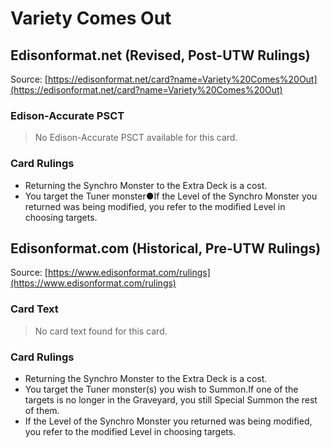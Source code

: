 # Variety Comes Out

## Edisonformat.net (Revised, Post-UTW Rulings)

Source: [https://edisonformat.net/card?name=Variety%20Comes%20Out](https://edisonformat.net/card?name=Variety%20Comes%20Out)

### Edison-Accurate PSCT

> No Edison-Accurate PSCT available for this card.

### Card Rulings

*   Returning the Synchro Monster to the Extra Deck is a cost.
*   You target the Tuner monster●If the Level of the Synchro Monster you returned was being modified, you refer to the modified Level in choosing targets.


## Edisonformat.com (Historical, Pre-UTW Rulings)

Source: [https://www.edisonformat.com/rulings](https://www.edisonformat.com/rulings)

### Card Text

> No card text found for this card.

### Card Rulings

*   Returning the Synchro Monster to the Extra Deck is a cost.
*   You target the Tuner monster(s) you wish to Summon.If one of the targets is no longer in the Graveyard, you still Special Summon the rest of them.
*   If the Level of the Synchro Monster you returned was being modified, you refer to the modified Level in choosing targets.



